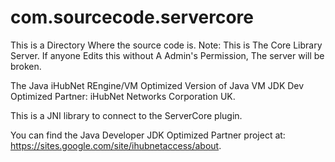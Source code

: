 # com.sourcecode.servercore
This is a Directory Where the source code is. Note: This is The Core Library Server. If anyone Edits this without A Admin's Permission, The server will be broken.

The Java iHubNet REngine/VM Optimized Version of Java VM JDK Dev Optimized Partner: iHubNet Networks Corporation UK.

This is a JNI library to connect to the ServerCore plugin.

You can find the Java Developer JDK Optimized Partner project at: https://sites.google.com/site/ihubnetaccess/about.


